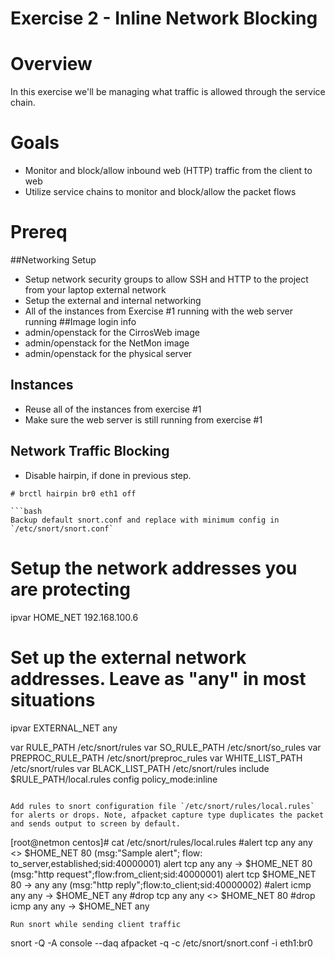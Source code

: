 
# Exercise 2 - Inline Network Blocking

# Overview

In this exercise we'll be managing what traffic is allowed through the service chain.

# Goals

  * Monitor and block/allow inbound web (HTTP) traffic from the client to web
  * Utilize service chains to monitor and block/allow the packet flows

# Prereq
##Networking Setup
  * Setup network security groups to allow SSH and HTTP to the project from your laptop external network
  * Setup the external and internal networking
  * All of the instances from Exercise #1 running with the web server running
##Image login info
  * admin/openstack for the CirrosWeb image
  * admin/openstack for the NetMon image
  * admin/openstack for the physical server

## Instances
* Reuse all of the instances from exercise #1
* Make sure the web server is still running from exercise #1

## Network Traffic Blocking

* Disable hairpin, if done in previous step.
```
# brctl hairpin br0 eth1 off

```bash
Backup default snort.conf and replace with minimum config in `/etc/snort/snort.conf`
```
# Setup the network addresses you are protecting
ipvar HOME_NET 192.168.100.6

# Set up the external network addresses. Leave as "any" in most situations
ipvar EXTERNAL_NET any

var RULE_PATH /etc/snort/rules
var SO_RULE_PATH /etc/snort/so_rules
var PREPROC_RULE_PATH /etc/snort/preproc_rules
var WHITE_LIST_PATH  /etc/snort/rules
var BLACK_LIST_PATH /etc/snort/rules
include $RULE_PATH/local.rules
config policy_mode:inline
```

Add rules to snort configuration file `/etc/snort/rules/local.rules` for alerts or drops. Note, afpacket capture type duplicates the packet and sends output to screen by default.

```
[root@netmon centos]# cat /etc/snort/rules/local.rules 
#alert tcp any any <> $HOME_NET 80 (msg:"Sample alert"; flow: to_server,established;sid:40000001) 
alert tcp any any -> $HOME_NET 80 (msg:"http request";flow:from_client;sid:40000001)
alert tcp $HOME_NET 80 -> any any (msg:"http reply";flow:to_client;sid:40000002)
#alert icmp any any -> $HOME_NET any
#drop tcp any any <> $HOME_NET 80
#drop icmp any any -> $HOME_NET any
```
Run snort while sending client traffic
```
snort -Q -A console --daq afpacket -q -c /etc/snort/snort.conf -i eth1:br0
```


